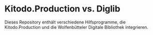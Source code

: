 Kitodo.Production vs. Diglib
==

Dieses Repository enthält verschiedene Hilfsprogramme, die Kitodo.Production und die Wolfenbütteler
Digitale Bibliothek integrieren.
